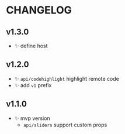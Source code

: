 # CHANGELOG

## v1.3.0

- ✨ define host

## v1.2.0

- ✨ `api/codehighlight` highlight remote code
- ✨ add `v1` prefix

## v1.1.0

- ✨ mvp version
  - `api/sliders` support custom props
